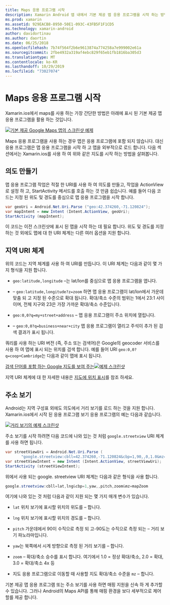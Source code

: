 ```yaml
---
title: Maps 응용 프로그램 시작
description: Xamarin Android 앱 내에서 기본 제공 맵 응용 프로그램을 시작 하는 방법입니다.
ms.prod: xamarin
ms.assetid: 929EACB8-8950-50E1-093C-43FB5F1F1CD5
ms.technology: xamarin-android
author: davidortinau
ms.author: daortin
ms.date: 06/25/2018
ms.openlocfilehash: 7b74f564f2b6e9613874a774258a7e999002e61a
ms.sourcegitcommit: 2fbe4932a319af4ebc829f65eb1fb1816ba305d3
ms.translationtype: MT
ms.contentlocale: ko-KR
ms.lasthandoff: 10/29/2019
ms.locfileid: "73027074"
---
```

# <a name="launching-the-maps-application"></a>Maps 응용 프로그램 시작

Xamarin.ios에서 maps를 사용 하는 가장 간단한 방법은 아래에 표시 된 기본 제공 맵 응용 프로그램을 활용 하는 것입니다.

[![기본 제공 Google Maps 앱의 스크린샷 예제](maps-application-images/01-mapsapplication.png)](maps-application-images/01-mapsapplication.png#lightbox)

Maps 응용 프로그램을 사용 하는 경우 맵은 응용 프로그램에 포함 되지 않습니다. 대신 응용 프로그램은 맵 응용 프로그램을 시작 하 고 맵을 외부적으로 로드 합니다. 다음 섹션에서는 Xamarin.ios를 사용 하 여 위와 같은 지도를 시작 하는 방법을 살펴봅니다.

## <a name="creating-the-intent"></a>의도 만들기

맵 응용 프로그램 작업은 적절 한 URI를 사용 하 여 의도를 만들고, 작업을 ActionView로 설정 하 고, StartActivity 메서드를 호출 하는 것 만큼 쉽습니다. 예를 들어 다음 코드는 지정 된 위도 및 경도를 중심으로 맵 응용 프로그램을 시작 합니다.

```csharp
var geoUri = Android.Net.Uri.Parse ("geo:42.374260,-71.120824");
var mapIntent = new Intent (Intent.ActionView, geoUri);
StartActivity (mapIntent);
```

이 코드는 이전 스크린샷에 표시 된 맵을 시작 하는 데 필요 합니다. 위도 및 경도를 지정 하는 것 외에도 맵에 대 한 URI 체계는 다른 여러 옵션을 지원 합니다.

## <a name="geo-uri-scheme"></a>지역 URI 체계

위의 코드는 지역 체계를 사용 하 여 URI를 만듭니다. 이 URI 체계는 다음과 같이 몇 가지 형식을 지원 합니다.

- `geo:latitude,longitude` &ndash;는 lat/lon를 중심으로 맵 응용 프로그램을 엽니다. 

- &ndash; `geo:latitude,longitude?z=zoom` 하면 맵 응용 프로그램이 lat/lon에서 가운데 맞춤 되 고 지정 된 수준으로 확대 됩니다. 확대/축소 수준의 범위는 1에서 23:1 사이 이며, 전체 지구와 23은 가장 가까운 확대/축소 수준입니다.

- `geo:0,0?q=my+street+address` &ndash; 맵 응용 프로그램이 주소 위치에 열립니다. 

- &ndash; `geo:0,0?q=business+near+city` 맵 응용 프로그램이 열리고 주석이 추가 된 검색 결과가 표시 됩니다. 

쿼리를 사용 하는 URI 버전 (즉, 주소 또는 검색어)은 Google의 geocoder 서비스를 사용 하 여 맵에 표시 되는 위치를 검색 합니다. 예를 들어 URI `geo:0,0?q=coop+Cambridge`는 다음과 같이 맵에 표시 됩니다.

[검색 단어를 포함 하는 Google 지도를 보여 주는![예제 스크린샷](maps-application-images/02-mapsearch.png)](maps-application-images/02-mapsearch.png#lightbox)

지역 URI 체계에 대 한 자세한 내용은 [지도에 위치 표시](https://developer.android.com/guide/components/intents-common.html#Maps)를 참조 하세요.

## <a name="street-view"></a>주소 보기

Android는 지역 구성표 외에도 의도에서 거리 보기를 로드 하는 것을 지원 합니다. Xamarin.ios에서 시작 된 응용 프로그램 보기 응용 프로그램의 예는 다음과 같습니다.

[![거리 보기의 예제 스크린샷](maps-application-images/03-streetview.png)](maps-application-images/03-streetview.png#lightbox)

주소 보기를 시작 하려면 다음 코드에 나와 있는 것 처럼 `google.streetview` URI 체계를 사용 하면 됩니다.

```csharp
var streetViewUri = Android.Net.Uri.Parse (
       "google.streetview:cbll=42.374260,-71.120824&cbp=1,90,,0,1.0&mz=20");  
var streetViewIntent = new Intent (Intent.ActionView, streetViewUri);  
StartActivity (streetViewIntent);
```

위에서 사용 되는 google. streetview URI 체계는 다음과 같은 형식을 사용 합니다.

```csharp
google.streetview:cbll=lat,lng&cbp=1,yaw,,pitch,zoom&mz=mapZoom
```

여기에 나와 있는 것 처럼 다음과 같이 지원 되는 몇 가지 매개 변수가 있습니다.

- `lat` 위치 보기에 표시할 위치의 위도를 &ndash; 합니다.

- `lng` 위치 보기에 표시할 위치의 경도를 &ndash; 합니다.

- `pitch` 가운데에서 90이 수직으로 측정 되 고-90도는 수직으로 측정 되는 &ndash; 거리 보기 파노라마입니다.

- `yaw`는 북쪽에서 시계 방향으로 측정 된 거리 보기를 &ndash; 합니다.

- `zoom` &ndash; 확대/축소 승수를 표시 합니다. 여기에서 1.0 = 정상 확대/축소, 2.0 = 확대, 3.0 = 확대/축소 4x 등

- 지도 응용 프로그램으로 이동할 때 사용할 지도 확대/축소 수준을 `mz` &ndash; 합니다.

기본 제공 맵 응용 프로그램 또는 주소 보기를 사용 하면 매핑 지원을 신속 하 게 추가할 수 있습니다. 그러나 Android의 Maps API를 통해 매핑 환경을 보다 세부적으로 제어할를 제공 합니다.
